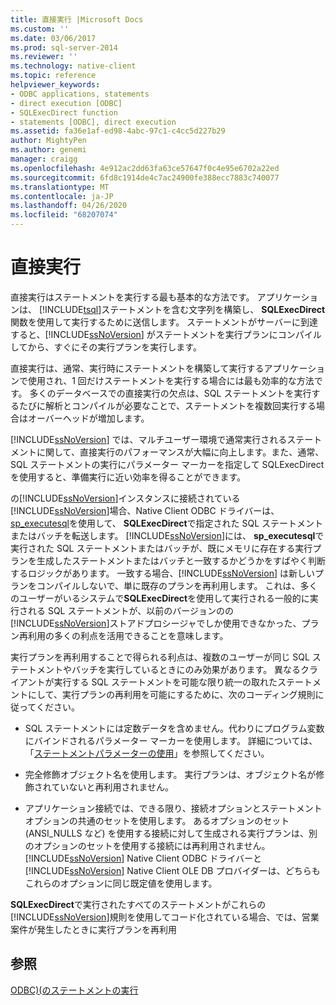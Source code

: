 ```yaml
---
title: 直接実行 |Microsoft Docs
ms.custom: ''
ms.date: 03/06/2017
ms.prod: sql-server-2014
ms.reviewer: ''
ms.technology: native-client
ms.topic: reference
helpviewer_keywords:
- ODBC applications, statements
- direct execution [ODBC]
- SQLExecDirect function
- statements [ODBC], direct execution
ms.assetid: fa36e1af-ed98-4abc-97c1-c4cc5d227b29
author: MightyPen
ms.author: genemi
manager: craigg
ms.openlocfilehash: 4e912ac2dd63fa63ce57647f0c4e95e6702a22ed
ms.sourcegitcommit: 6fd8c1914de4c7ac24900fe388ecc7883c740077
ms.translationtype: MT
ms.contentlocale: ja-JP
ms.lasthandoff: 04/26/2020
ms.locfileid: "68207074"
---
```

# <a name="direct-execution"></a>直接実行
  直接実行はステートメントを実行する最も基本的な方法です。 アプリケーションは、 [!INCLUDE[tsql](../../../includes/tsql-md.md)]ステートメントを含む文字列を構築し、 **SQLExecDirect**関数を使用して実行するために送信します。 ステートメントがサーバーに到達すると、[!INCLUDE[ssNoVersion](../../../includes/ssnoversion-md.md)] がステートメントを実行プランにコンパイルしてから、すぐにその実行プランを実行します。  
  
 直接実行は、通常、実行時にステートメントを構築して実行するアプリケーションで使用され、1 回だけステートメントを実行する場合には最も効率的な方法です。 多くのデータベースでの直接実行の欠点は、SQL ステートメントを実行するたびに解析とコンパイルが必要なことで、ステートメントを複数回実行する場合はオーバーヘッドが増加します。  
  
 [!INCLUDE[ssNoVersion](../../../includes/ssnoversion-md.md)] では、マルチユーザー環境で通常実行されるステートメントに関して、直接実行のパフォーマンスが大幅に向上します。また、通常、SQL ステートメントの実行にパラメーター マーカーを指定して SQLExecDirect を使用すると、準備実行に近い効率を得ることができます。  
  
 の[!INCLUDE[ssNoVersion](../../../includes/ssnoversion-md.md)]インスタンスに接続されている[!INCLUDE[ssNoVersion](../../../includes/ssnoversion-md.md)]場合、Native Client ODBC ドライバーは、 [sp_executesql](/sql/relational-databases/system-stored-procedures/sp-executesql-transact-sql)を使用して、 **SQLExecDirect**で指定された SQL ステートメントまたはバッチを転送します。 [!INCLUDE[ssNoVersion](../../../includes/ssnoversion-md.md)]には、 **sp_executesql**で実行された SQL ステートメントまたはバッチが、既にメモリに存在する実行プランを生成したステートメントまたはバッチと一致するかどうかをすばやく判断するロジックがあります。 一致する場合、[!INCLUDE[ssNoVersion](../../../includes/ssnoversion-md.md)] は新しいプランをコンパイルしないで、単に既存のプランを再利用します。 これは、多くのユーザーがいるシステムで**SQLExecDirect**を使用して実行される一般的に実行される SQL ステートメントが、以前のバージョンのの[!INCLUDE[ssNoVersion](../../../includes/ssnoversion-md.md)]ストアドプロシージャでしか使用できなかった、プラン再利用の多くの利点を活用できることを意味します。  
  
 実行プランを再利用することで得られる利点は、複数のユーザーが同じ SQL ステートメントやバッチを実行しているときにのみ効果があります。 異なるクライアントが実行する SQL ステートメントを可能な限り統一の取れたステートメントにして、実行プランの再利用を可能にするために、次のコーディング規則に従ってください。  
  
-   SQL ステートメントには定数データを含めません。代わりにプログラム変数にバインドされるパラメーター マーカーを使用します。 詳細については、「[ステートメントパラメーターの使用](../using-statement-parameters.md)」を参照してください。  
  
-   完全修飾オブジェクト名を使用します。 実行プランは、オブジェクト名が修飾されていないと再利用されません。  
  
-   アプリケーション接続では、できる限り、接続オプションとステートメント オプションの共通のセットを使用します。 あるオプションのセット (ANSI_NULLS など) を使用する接続に対して生成される実行プランは、別のオプションのセットを使用する接続には再利用されません。 [!INCLUDE[ssNoVersion](../../../includes/ssnoversion-md.md)] Native Client ODBC ドライバーと [!INCLUDE[ssNoVersion](../../../includes/ssnoversion-md.md)] Native Client OLE DB プロバイダーは、どちらもこれらのオプションに同じ既定値を使用します。  
  
 **SQLExecDirect**で実行されたすべてのステートメントがこれらの[!INCLUDE[ssNoVersion](../../../includes/ssnoversion-md.md)]規則を使用してコード化されている場合、では、営業案件が発生したときに実行プランを再利用  
  
## <a name="see-also"></a>参照  
 [ODBC&#41;&#40;のステートメントの実行](executing-statements-odbc.md)  
  
  
